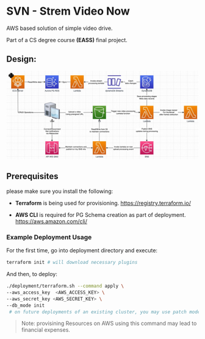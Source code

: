 # SVN - Strem Video Now

AWS based solution of simple video drive.

Part of a CS degree course <strong>(EASS)</strong> final project.

## Design:

![Architecture Diagram](./assets/architecture_diagram.jpg)

## Prerequisites

please make sure you install the following:

- <strong>Terraform</strong> is being used for provisioning.
https://registry.terraform.io/

- <strong>AWS CLI</strong> is required for PG Schema creation as part of deployment.
https://aws.amazon.com/cli/

### Example Deployment Usage

For the first time, go into deployment directory and execute:
```sh
terraform init # will download necessary plugins
```

And then, to deploy:

```sh
./deployment/terraform.sh --command apply \
--aws_access_key  <AWS_ACCESS_KEY> \
--aws_secret_key <AWS_SECRET_KEY> \
--db_mode init
 # on future deployments of an existing cluster, you may use patch mode (or none), and populate the ddl file with relevant sql commands
```

> Note: provisining Resources on AWS using this command may lead to financial expenses.
